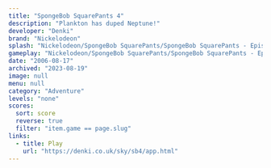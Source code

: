 ```yaml
---
title: "SpongeBob SquarePants 4"
description: "Plankton has duped Neptune!"
developer: "Denki"
brand: "Nickelodeon"
splash: "Nickelodeon/SpongeBob SquarePants/SpongeBob SquarePants - Episode 4/Splash.jpg"
gameplay: "Nickelodeon/SpongeBob SquarePants/SpongeBob SquarePants - Episode 4/Play01.jpg"
date: "2006-08-17"
archived: "2023-08-19"
image: null
menu: null
category: "Adventure"
levels: "none"
scores:
  sort: score
  reverse: true
  filter: "item.game == page.slug"
links:
  - title: Play
    url: "https://denki.co.uk/sky/sb4/app.html"
---
```

